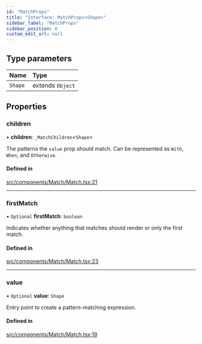 ```yaml
---
id: "MatchProps"
title: "Interface: MatchProps<Shape>"
sidebar_label: "MatchProps"
sidebar_position: 0
custom_edit_url: null
---
```


## Type parameters

| Name | Type |
| :------ | :------ |
| `Shape` | extends `Object` |

## Properties

### children

• **children**: `_MatchChildren`<`Shape`\>

The patterns the `value` prop should match. Can be represented as `With`, `When`, and `Otherwise`.

#### Defined in

[src/components/Match/Match.tsx:21](https://github.com/ythecombinator/react-matchez/blob/7c6b6bd/src/components/Match/Match.tsx#L21)

___

### firstMatch

• `Optional` **firstMatch**: `boolean`

Indicates whether anything that matches should render or only the first match.

#### Defined in

[src/components/Match/Match.tsx:23](https://github.com/ythecombinator/react-matchez/blob/7c6b6bd/src/components/Match/Match.tsx#L23)

___

### value

• `Optional` **value**: `Shape`

Entry point to create a pattern-matching expression.

#### Defined in

[src/components/Match/Match.tsx:19](https://github.com/ythecombinator/react-matchez/blob/7c6b6bd/src/components/Match/Match.tsx#L19)
